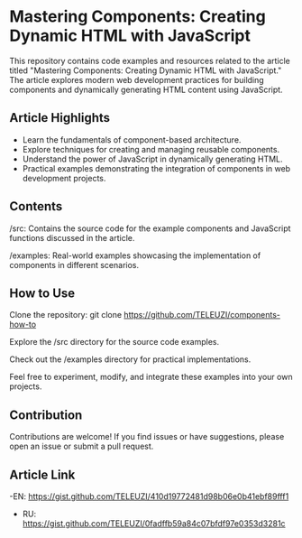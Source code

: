 # Mastering Components: Creating Dynamic HTML with JavaScript

This repository contains code examples and resources related to the article titled "Mastering Components: Creating Dynamic HTML with JavaScript." The article explores modern web development practices for building components and dynamically generating HTML content using JavaScript.

## Article Highlights

- Learn the fundamentals of component-based architecture.
- Explore techniques for creating and managing reusable components.
- Understand the power of JavaScript in dynamically generating HTML.
- Practical examples demonstrating the integration of components in web development projects.

## Contents

/src: Contains the source code for the example components and JavaScript functions discussed in the article.

/examples: Real-world examples showcasing the implementation of components in different scenarios.

## How to Use

Clone the repository: git clone <https://github.com/TELEUZI/components-how-to>

Explore the /src directory for the source code examples.

Check out the /examples directory for practical implementations.

Feel free to experiment, modify, and integrate these examples into your own projects.

## Contribution

Contributions are welcome! If you find issues or have suggestions, please open an issue or submit a pull request.

## Article Link

-EN: <https://gist.github.com/TELEUZI/410d19772481d98b06e0b41ebf89fff1>

- RU: <https://gist.github.com/TELEUZI/0fadffb59a84c07bfdf97e0353d3281c>
